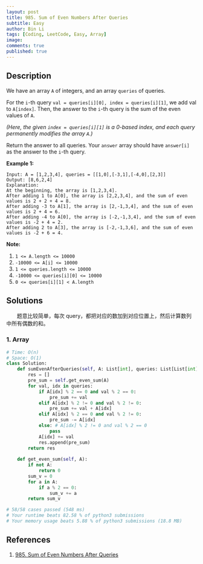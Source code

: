 ```yaml
---
layout: post
title: 985. Sum of Even Numbers After Queries
subtitle: Easy
author: Bin Li
tags: [Coding, LeetCode, Easy, Array]
image: 
comments: true
published: true
---
```


## Description

We have an array `A` of integers, and an array `queries` of queries.

For the `i`-th query `val = queries[i][0], index = queries[i][1]`, we add val to `A[index]`. Then, the answer to the `i`-th query is the sum of the even values of `A`.

*(Here, the given `index = queries[i][1]` is a 0-based index, and each query permanently modifies the array `A`.)*

Return the answer to all queries. Your `answer` array should have `answer[i]` as the answer to the `i`-th query.

 

**Example 1:**

```
Input: A = [1,2,3,4], queries = [[1,0],[-3,1],[-4,0],[2,3]]
Output: [8,6,2,4]
Explanation: 
At the beginning, the array is [1,2,3,4].
After adding 1 to A[0], the array is [2,2,3,4], and the sum of even values is 2 + 2 + 4 = 8.
After adding -3 to A[1], the array is [2,-1,3,4], and the sum of even values is 2 + 4 = 6.
After adding -4 to A[0], the array is [-2,-1,3,4], and the sum of even values is -2 + 4 = 2.
After adding 2 to A[3], the array is [-2,-1,3,6], and the sum of even values is -2 + 6 = 4.
```

 

**Note:**

1. `1 <= A.length <= 10000`
2. `-10000 <= A[i] <= 10000`
3. `1 <= queries.length <= 10000`
4. `-10000 <= queries[i][0] <= 10000`
5. `0 <= queries[i][1] < A.length`


## Solutions
　　题意比较简单，每次 query，都把对应的数加到对应位置上，然后计算数列中所有偶数的和。

### 1. Array

```python
# Time: O(n)
# Space: O(1)
class Solution:
    def sumEvenAfterQueries(self, A: List[int], queries: List[List[int]]) -> List[int]:
        res = []
        pre_sum = self.get_even_sum(A)
        for val, idx in queries:
            if A[idx] % 2 == 0 and val % 2 == 0:
                pre_sum += val
            elif A[idx] % 2 != 0 and val % 2 != 0:
                pre_sum += val + A[idx]
            elif A[idx] % 2 == 0 and val % 2 != 0:
                pre_sum -= A[idx]
            else: # A[idx] % 2 != 0 and val % 2 == 0
                pass
            A[idx] += val
            res.append(pre_sum)
        return res
    
    def get_even_sum(self, A):
        if not A: 
            return 0
        sum_v = 0
        for a in A:
            if a % 2 == 0:
                sum_v += a
        return sum_v

# 58/58 cases passed (548 ms)
# Your runtime beats 82.58 % of python3 submissions
# Your memory usage beats 5.88 % of python3 submissions (18.8 MB)
```

## References
1. [985. Sum of Even Numbers After Queries](https://leetcode.com/problems/sum-of-even-numbers-after-queries/description/)
